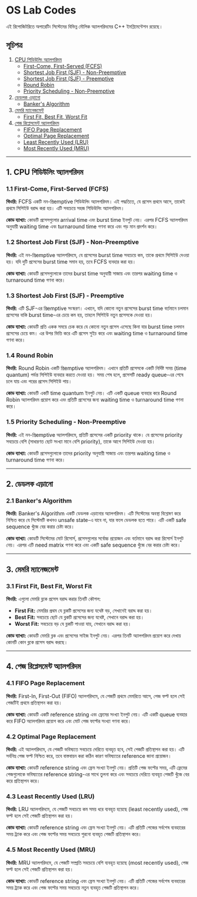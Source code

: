 # OS Lab Codes

এই রিপোজিটরিতে অপারেটিং সিস্টেমের বিভিন্ন মৌলিক অ্যালগরিদমের C++ ইমপ্লিমেন্টেশন রয়েছে।

## সূচিপত্র

1.  [CPU শিডিউলিং অ্যালগরিদম](#1-cpu-শিডিউলিং-অ্যালগরিদম)
    *   [First-Come, First-Served (FCFS)](#11-first-come-first-served-fcfs)
    *   [Shortest Job First (SJF) - Non-Preemptive](#12-shortest-job-first-sjf---non-preemptive)
    *   [Shortest Job First (SJF) - Preemptive](#13-shortest-job-first-sjf---preemptive)
    *   [Round Robin](#14-round-robin)
    *   [Priority Scheduling - Non-Preemptive](#15-priority-scheduling---non-preemptive)
2.  [ডেডলক এড়ানো](#2-ডেডলক-এড়ানো)
    *   [Banker's Algorithm](#21-bankers-algorithm)
3.  [মেমরি ম্যানেজমেন্ট](#3-মেমরি-ম্যানেজমেন্ট)
    *   [First Fit, Best Fit, Worst Fit](#31-first-fit-best-fit-worst-fit)
4.  [পেজ রিপ্লেসমেন্ট অ্যালগরিদম](#4-পেজ-রিপ্লেসমেন্ট-অ্যালগরিদম)
    *   [FIFO Page Replacement](#41-fifo-page-replacement)
    *   [Optimal Page Replacement](#42-optimal-page-replacement)
    *   [Least Recently Used (LRU)](#43-least-recently-used-lru)
    *   [Most Recently Used (MRU)](#45-most-recently-used-mru)

---

## 1. CPU শিডিউলিং অ্যালগরিদম

### 1.1 First-Come, First-Served (FCFS)

**থিওরি:**
FCFS একটি নন-প্রিemptive শিডিউলিং অ্যালগরিদম। এই পদ্ধতিতে, যে প্রসেস প্রথমে আসে, তাকেই প্রথমে সিপিইউ বরাদ্দ করা হয়। এটি সবচেয়ে সহজ শিডিউলিং অ্যালগরিদম।

**কোড ব্যাখ্যা:**
কোডটি প্রসেসগুলোর arrival time এবং burst time ইনপুট নেয়। এরপর FCFS অ্যালগরিদম অনুযায়ী waiting time এবং turnaround time গণনা করে এবং গড় মান প্রদর্শন করে।

### 1.2 Shortest Job First (SJF) - Non-Preemptive

**থিওরি:**
এই নন-প্রিemptive অ্যালগরিদমে, যে প্রসেসের burst time সবচেয়ে কম, তাকে প্রথমে সিপিইউ দেওয়া হয়। যদি দুটি প্রসেসের burst time সমান হয়, তবে FCFS ব্যবহার করা হয়।

**কোড ব্যাখ্যা:**
কোডটি প্রসেসগুলোকে তাদের burst time অনুযায়ী সাজায় এবং তারপর waiting time ও turnaround time গণনা করে।

### 1.3 Shortest Job First (SJF) - Preemptive

**থিওরি:**
এটি SJF-এর প্রিemptive সংস্করণ। এখানে, যদি কোনো নতুন প্রসেসের burst time বর্তমানে চলমান প্রসেসের বাকি burst time-এর চেয়ে কম হয়, তাহলে সিপিইউ নতুন প্রসেসকে দেওয়া হয়।

**কোড ব্যাখ্যা:**
কোডটি প্রতি একক সময়ে চেক করে যে কোনো নতুন প্রসেস এসেছে কিনা যার burst time চলমান প্রসেসের চেয়ে কম। এর উপর ভিত্তি করে এটি প্রসেস সুইচ করে এবং waiting time ও turnaround time গণনা করে।

### 1.4 Round Robin

**থিওরি:**
Round Robin একটি প্রিemptive অ্যালগরিদম। এখানে প্রতিটি প্রসেসকে একটি নির্দিষ্ট সময় (time quantum) পর্যন্ত সিপিইউ ব্যবহার করতে দেওয়া হয়। সময় শেষ হলে, প্রসেসটি ready queue-এর শেষে চলে যায় এবং পরের প্রসেস সিপিইউ পায়।

**কোড ব্যাখ্যা:**
কোডটি একটি time quantum ইনপুট নেয়। এটি একটি queue ব্যবহার করে Round Robin অ্যালগরিদম প্রয়োগ করে এবং প্রতিটি প্রসেসের জন্য waiting time ও turnaround time গণনা করে।

### 1.5 Priority Scheduling - Non-Preemptive

**থিওরি:**
এই নন-প্রিemptive অ্যালগরিদমে, প্রতিটি প্রসেসের একটি priority থাকে। যে প্রসেসের priority সবচেয়ে বেশি (সাধারণত ছোট সংখ্যা মানে বেশি priority), তাকে আগে সিপিইউ দেওয়া হয়।

**কোড ব্যাখ্যা:**
কোডটি প্রসেসগুলোকে তাদের priority অনুযায়ী সাজায় এবং তারপর waiting time ও turnaround time গণনা করে।

---

## 2. ডেডলক এড়ানো

### 2.1 Banker's Algorithm

**থিওরি:**
Banker's Algorithm একটি ডেডলক এড়ানোর অ্যালগরিদম। এটি সিস্টেমের অবস্থা বিশ্লেষণ করে নিশ্চিত করে যে সিস্টেমটি কখনও unsafe state-এ যাবে না, যার ফলে ডেডলক হতে পারে। এটি একটি safe sequence খুঁজে বের করার চেষ্টা করে।

**কোড ব্যাখ্যা:**
কোডটি সিস্টেমের মোট রিসোর্স, প্রসেসগুলোর সর্বোচ্চ প্রয়োজন এবং বর্তমানে বরাদ্দ করা রিসোর্স ইনপুট নেয়। এরপর এটি need matrix গণনা করে এবং একটি safe sequence খুঁজে বের করার চেষ্টা করে।

---

## 3. মেমরি ম্যানেজমেন্ট

### 3.1 First Fit, Best Fit, Worst Fit

**থিওরি:**
এগুলো মেমরি ব্লকে প্রসেস বরাদ্দ করার তিনটি কৌশল:
*   **First Fit:** মেমরির প্রথম যে ব্লকটি প্রসেসের জন্য যথেষ্ট বড়, সেখানেই বরাদ্দ করা হয়।
*   **Best Fit:** সবচেয়ে ছোট যে ব্লকটি প্রসেসের জন্য যথেষ্ট, সেখানে বরাদ্দ করা হয়।
*   **Worst Fit:** সবচেয়ে বড় যে ব্লকটি পাওয়া যায়, সেখানে বরাদ্দ করা হয়।

**কোড ব্যাখ্যা:**
কোডটি মেমরি ব্লক এবং প্রসেসের সাইজ ইনপুট নেয়। এরপর তিনটি অ্যালগরিদম প্রয়োগ করে দেখায় কোনটি কোন ব্লকে প্রসেস বরাদ্দ করছে।

---

## 4. পেজ রিপ্লেসমেন্ট অ্যালগরিদম

### 4.1 FIFO Page Replacement

**থিওরি:**
First-In, First-Out (FIFO) অ্যালগরিদমে, যে পেজটি প্রথমে মেমরিতে আসে, পেজ ফল্ট হলে সেই পেজটিই প্রথমে প্রতিস্থাপন করা হয়।

**কোড ব্যাখ্যা:**
কোডটি একটি reference string এবং ফ্রেমের সংখ্যা ইনপুট নেয়। এটি একটি queue ব্যবহার করে FIFO অ্যালগরিদম প্রয়োগ করে এবং মোট পেজ ফল্টের সংখ্যা গণনা করে।

### 4.2 Optimal Page Replacement

**থিওরি:**
এই অ্যালগরিদমে, যে পেজটি ভবিষ্যতে সবচেয়ে দেরিতে ব্যবহৃত হবে, সেই পেজটি প্রতিস্থাপন করা হয়। এটি সর্বনিম্ন পেজ ফল্ট নিশ্চিত করে, তবে বাস্তবায়ন করা কঠিন কারণ ভবিষ্যতের reference জানা প্রয়োজন।

**কোড ব্যাখ্যা:**
কোডটি reference string এবং ফ্রেম সংখ্যা ইনপুট নেয়। প্রতিটি পেজ ফল্টের সময়, এটি ফ্রেমের পেজগুলোকে ভবিষ্যতের reference string-এর সাথে তুলনা করে এবং সবচেয়ে দেরিতে ব্যবহৃত পেজটি খুঁজে বের করে প্রতিস্থাপন করে।

### 4.3 Least Recently Used (LRU)

**থিওরি:**
LRU অ্যালগরিদমে, যে পেজটি সবচেয়ে কম সময় ধরে ব্যবহৃত হয়েছে (least recently used), পেজ ফল্ট হলে সেই পেজটি প্রতিস্থাপন করা হয়।

**কোড ব্যাখ্যা:**
কোডটি reference string এবং ফ্রেম সংখ্যা ইনপুট নেয়। এটি প্রতিটি পেজের সর্বশেষ ব্যবহারের সময় ট্র্যাক করে এবং পেজ ফল্টের সময় সবচেয়ে পুরনো ব্যবহৃত পেজটি প্রতিস্থাপন করে।

### 4.5 Most Recently Used (MRU)

**থিওরি:**
MRU অ্যালগরিদমে, যে পেজটি সম্প্রতি সবচেয়ে বেশি ব্যবহৃত হয়েছে (most recently used), পেজ ফল্ট হলে সেই পেজটি প্রতিস্থাপন করা হয়।

**কোড ব্যাখ্যা:**
কোডটি reference string এবং ফ্রেম সংখ্যা ইনপুট নেয়। এটি প্রতিটি পেজের সর্বশেষ ব্যবহারের সময় ট্র্যাক করে এবং পেজ ফল্টের সময় সবচেয়ে নতুন ব্যবহৃত পেজটি প্রতিস্থাপন করে।
